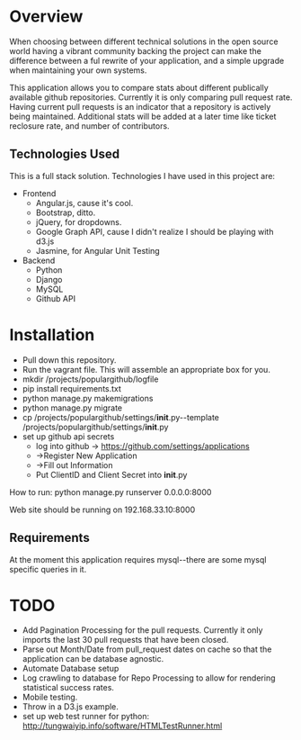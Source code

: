 # Overview

When choosing between different technical solutions in the open source world having a vibrant community backing the project can make the difference between a ful rewrite of your application, and a simple upgrade when maintaining your own systems.

This application allows you to compare stats about different publically available github repositories.  Currently it is only comparing pull request rate.  Having current pull requests is an indicator that a repository is actively being maintained. Additional stats will be added at a later time like ticket reclosure rate, and number of contributors.

## Technologies Used

This is a full stack solution.  Technologies I have used in this project are:

* Frontend
    * Angular.js, cause it's cool.
    * Bootstrap, ditto.
    * jQuery, for dropdowns.
    * Google Graph API, cause I didn't realize I should be playing with d3.js
    * Jasmine, for Angular Unit Testing
* Backend
    * Python
    * Django
    * MySQL
    * Github API

# Installation

* Pull down this repository.  
* Run the vagrant file.  This will assemble an appropriate box for you.
* mkdir /projects/populargithub/logfile
* pip install requirements.txt
* python manage.py makemigrations
* python manage.py migrate
* cp /projects/populargithub/settings/__init__.py--template /projects/populargithub/settings/__init__.py
* set up github api secrets
    * log into github -> https://github.com/settings/applications
    * ->Register New Application
    * ->Fill out Information
    * Put ClientID and Client Secret into __init__.py

How to run:
python manage.py runserver 0.0.0.0:8000 

Web site should be running on 192.168.33.10:8000

## Requirements

At the moment this application requires mysql--there are some mysql specific queries in it.

# TODO
* Add Pagination Processing for the pull requests.  Currently it only imports the last 30 pull requests that have been closed.
* Parse out Month/Date from pull_request dates on cache so that the application can be database agnostic.
* Automate Database setup
* Log crawling to database for Repo Processing to allow for rendering statistical success rates.
* Mobile testing.
* Throw in a D3.js example.
* set up web test runner for python: http://tungwaiyip.info/software/HTMLTestRunner.html